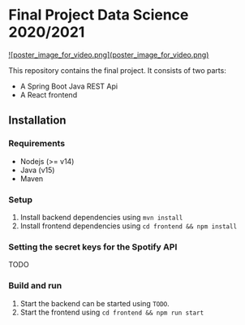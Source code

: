 # Final Project Data Science 2020/2021

<a href="example.mov">
![poster_image_for_video.png](poster_image_for_video.png)
</a>

This repository contains the final project. It consists of two parts:
- A Spring Boot Java REST Api
- A React frontend

## Installation

### Requirements

- Nodejs (>= v14)
- Java (v15)
- Maven

### Setup

1. Install backend dependencies using `mvn install`
2. Install frontend dependencies using `cd frontend && npm install`

### Setting the secret keys for the Spotify API

TODO

### Build and run

1. Start the backend can be started using `TODO`.
2. Start the frontend using `cd frontend && npm run start`
